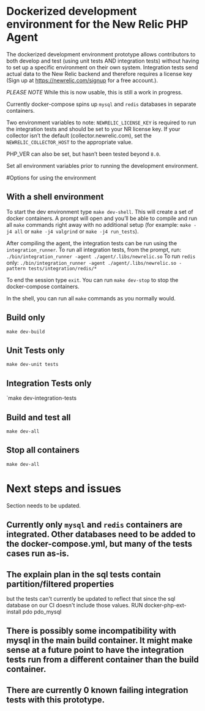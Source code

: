 # Dockerized development environment for the New Relic PHP Agent

The dockerized development environment prototype allows contributors to both develop and test (using unit tests AND integration tests) without having to set up a specific environment on their own system.  Integration tests send actual data to the New Relic backend and therefore requires a license key (Sign up at https://newrelic.com/signup for a free account.).

*PLEASE NOTE* While this is now usable, this is still a work in progress.

Currently docker-compose spins up `mysql` and `redis` databases in separate containers.

Two environment variables to note:
`NEWRELIC_LICENSE_KEY` is required to run the integration tests and should be set to your NR license key.
If your collector isn’t the default (collector.newrelic.com), set the `NEWRELIC_COLLECTOR_HOST` to the appropriate value.

PHP_VER can also be set, but hasn’t been tested beyond `8.0`.

Set all environment variables prior to running the development environment.  

#Options for using the environment

## With a shell environment

To start the dev environment type `make dev-shell`.  This will create a set of docker containers.
A prompt will open and you’ll be able to compile and run all `make` commands right away with no additional setup (for example: `make -j4 all` or `make -j4 valgrind` or `make -j4 run_tests`).

After compiling the agent, the integration tests can be run using the `integration_runner`.
To run all integration tests, from the prompt, run: `./bin/integration_runner -agent ./agent/.libs/newrelic.so`
To run `redis` only: `./bin/integration_runner -agent ./agent/.libs/newrelic.so -pattern tests/integration/redis/*`

To end the session type `exit`.  You can run `make dev-stop` to stop the docker-compose containers.

In the shell, you can run all `make` commands as you normally would.

## Build only

`make dev-build`

## Unit Tests only

`make dev-unit tests`

## Integration Tests only

`make dev-integration-tests

## Build and test all

`make dev-all`

## Stop all containers

`make dev-all`

# Next steps and issues
Section needs to be updated.

## Currently only `mysql` and `redis` containers are integrated.  Other databases need to be added to the docker-compose.yml, but many of the tests cases run as-is.

## The explain plan in the sql tests contain partition/filtered properties
 but the tests can't currently be updated  to reflect that since the sql 
 database on our CI doesn't include those values.
 RUN docker-php-ext-install pdo pdo_mysql

## There is possibly some incompatibility with mysql in the main build container.  It might make sense at a future point to have the integration tests run from a different container than the build container.

## There are currently 0 known failing integration tests with this prototype.
